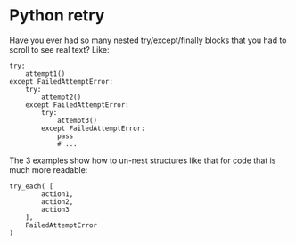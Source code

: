 # Python retry

Have you ever had so many nested try/except/finally blocks that you had
to scroll to see real text? Like:

	try:
		attempt1()
	except FailedAttemptError:
		try:
			attempt2()
		except FailedAttemptError:
			try:
				attempt3()
			except FailedAttemptError:
				pass
				# ...

The 3 examples show how to un-nest structures like that for code that
is much more readable:

	try_each( [
			action1,
			action2,
			action3
		],
		FailedAttemptError
	)
